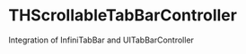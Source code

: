 THScrollableTabBarController
============================

Integration of InfiniTabBar and UITabBarController